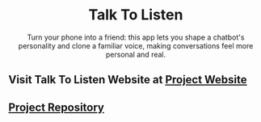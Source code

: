 <div align='center'>
    <h1>Talk To Listen</h1>
    <p>Turn your phone into a friend: this app lets you shape a chatbot's personality and clone a familiar voice, making conversations feel more personal and real.</p>
</div>

## Visit Talk To Listen Website at [Project Website](https://hieuminh65.github.io/talktolisten-page/)

## [Project Repository](https://github.com/hieuminh65/talktolisten)